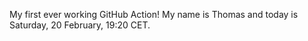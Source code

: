 My first ever working GitHub Action!
My name is Thomas and today is Saturday, 20 February, 19:20 CET. 
